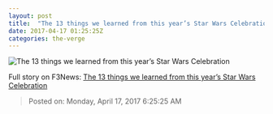 ```yaml
---
layout: post
title:  "The 13 things we learned from this year’s Star Wars Celebration"
date: 2017-04-17 01:25:25Z
categories: the-verge
---
```


![The 13 things we learned from this year’s Star Wars Celebration](https://cdn0.vox-cdn.com/thumbor/-U0m_zD0fXnqieYXiirxG-m-U4U=/0x102:2040x1250/1600x900/cdn0.vox-cdn.com/uploads/chorus_image/image/54287465/bbishop_170413_1612_0015.0.0.jpg)




Full story on F3News: [The 13 things we learned from this year’s Star Wars Celebration](http://www.f3nws.com/n/dJQYuG)

> Posted on: Monday, April 17, 2017 6:25:25 AM
